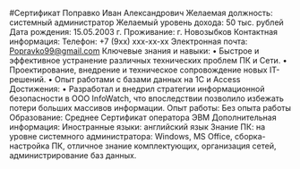 #Сертификат
Поправко Иван Александрович
Желаемая должность: системный администратор
Желаемый уровень дохода: 50 тыс. рублей
Дата рождения: 15.05.2003 г.
Проживание: г. Новозыбков
Контактная информация:
Телефон: +7 (9хх) ххх-хх-хх
Электронная почта: Popravko99@gmail.com
Ключевые знания и навыки:
•	Быстрое и эффективное устранение различных технических проблем ПК и Сети.
•	Проектирование, внедрение и техническое сопровождение новых IT-решений.
•	Опыт работами с базами данных на 1С и Access
Достижения:
•	Разработал и внедрил стратегии информационной безопасности в ООО InfoWatch, что впоследствии позволило избежать потери больших массивов информации.
Опыт работы:
Без опыта работы
Образование:
Среднее
Сертификат оператора ЭВМ
Дополнительная информация:
Иностранные языки: английский язык 
Знание ПК:
 на уровне системного администратора: Windows, MS Office, сборка-настройка ПК, отличное знание комплектующих, организация сетей, администрирование баз данных.

